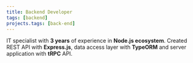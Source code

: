 ```yaml
---
title: Backend Developer
tags: [backend]
projects.tags: [back-end]
---
```


IT specialist with **3 years** of experience in **Node.js ecosystem**. Created REST API with **Express.js**, data access layer with **TypeORM** and server application with **tRPC** API.